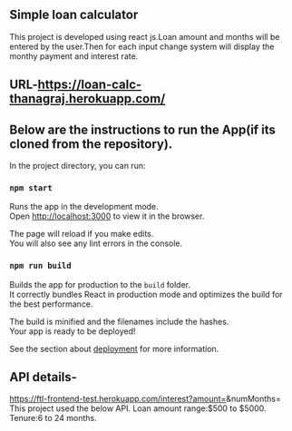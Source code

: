 ## Simple loan calculator
This project is developed using react js.Loan amount and months will be entered by the user.Then for each input change system will display the monthy payment and interest rate.

## URL-https://loan-calc-thanagraj.herokuapp.com/

## Below are the instructions to run the App(if its cloned from the repository).

In the project directory, you can run:

### `npm start`

Runs the app in the development mode.<br>
Open [http://localhost:3000](http://localhost:3000) to view it in the browser.

The page will reload if you make edits.<br>
You will also see any lint errors in the console.

### `npm run build`

Builds the app for production to the `build` folder.<br>
It correctly bundles React in production mode and optimizes the build for the best performance.

The build is minified and the filenames include the hashes.<br>
Your app is ready to be deployed!

See the section about [deployment](https://facebook.github.io/create-react-app/docs/deployment) for more information.

## API details-
https://ftl-frontend-test.herokuapp.com/interest?amount=<amount>&numMonths=<month>
This project used the below API.
Loan amount range:$500 to $5000.
Tenure:6 to 24 months.



